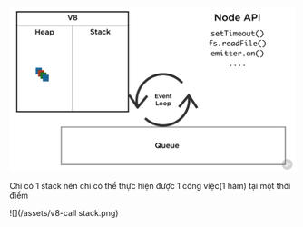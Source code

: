 ![](/assets/event-loop-2.png)



Chỉ có 1 stack nên chỉ có thể thực hiện được 1 công việc\(1 hàm\) tại một thời điểm

![](/assets/v8-call stack.png)

